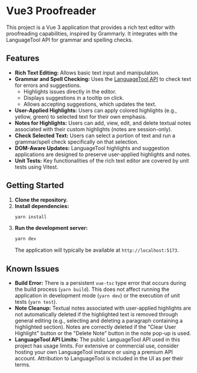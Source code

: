 # Vue3 Proofreader

This project is a Vue 3 application that provides a rich text editor with proofreading capabilities, inspired by Grammarly. It integrates with the LanguageTool API for grammar and spelling checks.

## Features

*   **Rich Text Editing:** Allows basic text input and manipulation.
*   **Grammar and Spell Checking:** Uses the [LanguageTool API](https://languagetool.org/http-api) to check text for errors and suggestions.
    *   Highlights issues directly in the editor.
    *   Displays suggestions in a tooltip on click.
    *   Allows accepting suggestions, which updates the text.
*   **User-Applied Highlights:** Users can apply colored highlights (e.g., yellow, green) to selected text for their own emphasis.
*   **Notes for Highlights:** Users can add, view, edit, and delete textual notes associated with their custom highlights (notes are session-only).
*   **Check Selected Text:** Users can select a portion of text and run a grammar/spell check specifically on that selection.
*   **DOM-Aware Updates:** LanguageTool highlights and suggestion applications are designed to preserve user-applied highlights and notes.
*   **Unit Tests:** Key functionalities of the rich text editor are covered by unit tests using Vitest.

## Getting Started

1.  **Clone the repository.**
2.  **Install dependencies:**
    ```bash
    yarn install
    ```
3.  **Run the development server:**
    ```bash
    yarn dev
    ```
    The application will typically be available at `http://localhost:5173`.

## Known Issues

*   **Build Error:** There is a persistent `vue-tsc` type error that occurs during the build process (`yarn build`). This does not affect running the application in development mode (`yarn dev`) or the execution of unit tests (`yarn test`).
*   **Note Cleanup:** Textual notes associated with user-applied highlights are not automatically deleted if the highlighted text is removed through general editing (e.g., selecting and deleting a paragraph containing a highlighted section). Notes are correctly deleted if the "Clear User Highlight" button or the "Delete Note" button in the note pop-up is used.
*   **LanguageTool API Limits:** The public LanguageTool API used in this project has usage limits. For extensive or commercial use, consider hosting your own LanguageTool instance or using a premium API account. Attribution to LanguageTool is included in the UI as per their terms.
